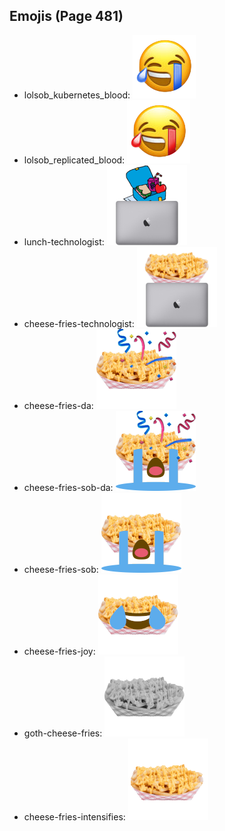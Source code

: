 
## Emojis (Page 481)

* lolsob_kubernetes_blood: ![lolsob_kubernetes_blood](output/lolsob_kubernetes_blood.png)
* lolsob_replicated_blood: ![lolsob_replicated_blood](output/lolsob_replicated_blood.png)
* lunch-technologist: ![lunch-technologist](output/lunch-technologist.png)
* cheese-fries-technologist: ![cheese-fries-technologist](output/cheese-fries-technologist.png)
* cheese-fries-da: ![cheese-fries-da](output/cheese-fries-da.png)
* cheese-fries-sob-da: ![cheese-fries-sob-da](output/cheese-fries-sob-da.png)
* cheese-fries-sob: ![cheese-fries-sob](output/cheese-fries-sob.png)
* cheese-fries-joy: ![cheese-fries-joy](output/cheese-fries-joy.png)
* goth-cheese-fries: ![goth-cheese-fries](output/goth-cheese-fries.png)
* cheese-fries-intensifies: ![cheese-fries-intensifies](output/cheese-fries-intensifies.gif)
